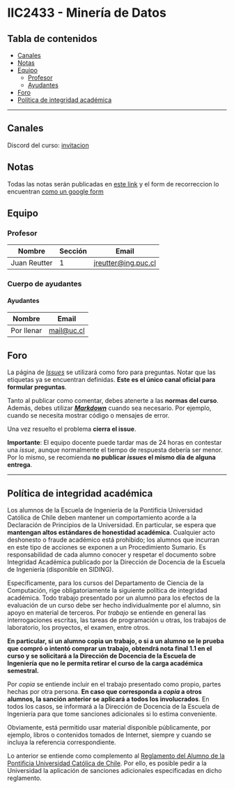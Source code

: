 # IIC2433 - Minería de Datos

## Tabla de contenidos

- [Canales](#canales)
- [Notas](#notas)
- [Equipo](#equipo)
  - [Profesor](#profesor)
  - [Ayudantes](#ayudantes)
- [Foro](#foro)
- [Política de integridad académica](#política-de-integridad-académica)

---

## Canales 

Discord del curso: [invitacion](https://discord.gg/zNwD7wCd)

## Notas
Todas las notas serán publicadas en [este link](https://docs.google.com/spreadsheets/d/1Z8mTFIPGKnJjidUR6ssCvhmA71wLzoHueGygjQrrMpE/edit?usp=sharing) y el form de recorreccion lo encuentran [como un google form](https://docs.google.com/forms/d/1LnKZtzUI7zCDGo8YFRGT7dTVlfck-aZykoUqMtQz-pM)

## Equipo

### Profesor

Nombre              | Sección | Email
------------------- | ------- | ---------------------
Juan Reutter      | 1       |  [jreutter@ing.puc.cl]

### Cuerpo de ayudantes


#### Ayudantes

Nombre                    | Email
------------------------- | ---------------------
Por llenar            | [mail@uc.cl]


[jreutter@ing.puc.cl]: mailto:jreutter@ing.puc.cl


[mail@uc.cl]: mailto:mail@uc.cl

## Foro

La página de [_Issues_](https://github.com/IIC2433/Syllabus-2021-2/issues) se utilizará como foro para preguntas. Notar que las etiquetas ya se encuentran definidas. **Este es el único canal oficial para formular preguntas**.

Tanto al publicar como comentar, debes atenerte a las **normas del curso**. Además, debes utilizar **[_Markdown_](https://github.com/adam-p/markdown-here/wiki/Markdown-Cheatsheet#code)** cuando sea necesario. Por ejemplo, cuando se necesita mostrar código o mensajes de error.

Una vez resuelto el problema **cierra el issue**.

**Importante**: El equipo docente puede tardar mas de 24 horas en contestar una _issue_, aunque normalmente el tiempo de respuesta debería ser menor. Por lo mismo, se recomienda **no publicar _issues_ el mismo día de alguna entrega**.


---

## Política de integridad académica

Los alumnos de la Escuela de Ingeniería de la Pontificia Universidad Católica de Chile deben mantener un comportamiento acorde a la Declaración de Principios de la Universidad.  En particular, se espera que **mantengan altos estándares de honestidad académica**.  Cualquier acto deshonesto o fraude académico está prohibido; los alumnos que incurran en este tipo de acciones se exponen a un Procedimiento Sumario. Es responsabilidad de cada alumno conocer y respetar el documento sobre Integridad Académica publicado por la Dirección de Docencia de la Escuela de Ingeniería (disponible en SIDING).

Específicamente, para los cursos del Departamento de Ciencia de la Computación, rige obligatoriamente la siguiente política de integridad académica. Todo trabajo presentado por un alumno para los efectos de la evaluación de un curso debe ser hecho individualmente por el alumno, sin apoyo en material de terceros.  Por _trabajo_ se entiende en general las interrogaciones escritas, las tareas de programación u otras, los trabajos de laboratorio, los proyectos, el examen, entre otros.

**En particular, si un alumno copia un trabajo, o si a un alumno se le prueba que compró o intentó comprar un trabajo, obtendrá nota final 1.1 en el curso y se solicitará a la Dirección de Docencia de la Escuela de Ingeniería que no le permita retirar el curso de la carga académica semestral.**

Por _copia_ se entiende incluir en el trabajo presentado como propio, partes hechas por otra persona.  **En caso que corresponda a _copia_ a otros alumnos, la sanción anterior se aplicará a todos los involucrados**.  En todos los casos, se informará a la Dirección de Docencia de la Escuela de Ingeniería para que tome sanciones adicionales si lo estima conveniente.

Obviamente, está permitido usar material disponible públicamente, por ejemplo, libros o contenidos tomados de Internet, siempre y cuando se incluya la referencia correspondiente.

Lo anterior se entiende como complemento al [Reglamento del Alumno de la Pontificia Universidad Católica de Chile].  Por ello, es posible pedir a la Universidad la aplicación de sanciones adicionales especificadas en dicho reglamento.

[Reglamento del Alumno de la Pontificia Universidad Católica de Chile]: http://admisionyregistros.uc.cl/alumnos/informacion-academica/reglamentos-estudiantiles
